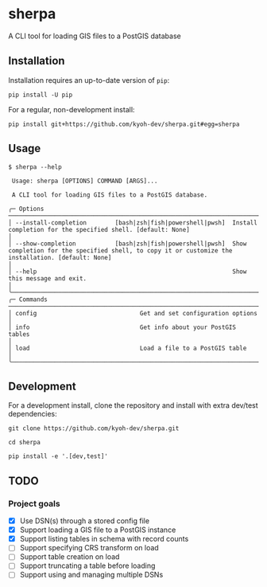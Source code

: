# sherpa

A CLI tool for loading GIS files to a PostGIS database

## Installation

Installation requires an up-to-date version of `pip`:
```shell
pip install -U pip
```

For a regular, non-development install:
```shell
pip install git+https://github.com/kyoh-dev/sherpa.git#egg=sherpa
```

## Usage

```shell
$ sherpa --help
                                                                                                                                                                                                            
 Usage: sherpa [OPTIONS] COMMAND [ARGS]...                                                                                                                                                                  
                                                                                                                                                                                                            
 A CLI tool for loading GIS files to a PostGIS database.                                                                                                                                                    
                                                                                                                                                                                                            
╭─ Options ────────────────────────────────────────────────────────────────────────────────────────────────────────────────────────────────────────────────────────────────────────────────────────────────╮
│ --install-completion        [bash|zsh|fish|powershell|pwsh]  Install completion for the specified shell. [default: None]                                                                                 │
│ --show-completion           [bash|zsh|fish|powershell|pwsh]  Show completion for the specified shell, to copy it or customize the installation. [default: None]                                          │
│ --help                                                       Show this message and exit.                                                                                                                 │
╰──────────────────────────────────────────────────────────────────────────────────────────────────────────────────────────────────────────────────────────────────────────────────────────────────────────╯
╭─ Commands ───────────────────────────────────────────────────────────────────────────────────────────────────────────────────────────────────────────────────────────────────────────────────────────────╮
│ config                             Get and set configuration options                                                                                                                                     │
│ info                               Get info about your PostGIS tables                                                                                                                                    │
│ load                               Load a file to a PostGIS table                                                                                                                                        │
╰──────────────────────────────────────────────────────────────────────────────────────────────────────────────────────────────────────────────────────────────────────────────────────────────────────────╯

```

## Development

For a development install, clone the repository and install with extra dev/test dependencies:
```shell
git clone https://github.com/kyoh-dev/sherpa.git

cd sherpa

pip install -e '.[dev,test]'
```

## TODO

### Project goals

- [x] Use DSN(s) through a stored config file
- [x] Support loading a GIS file to a PostGIS instance
- [x] Support listing tables in schema with record counts
- [ ] Support specifying CRS transform on load
- [ ] Support table creation on load
- [ ] Support truncating a table before loading
- [ ] Support using and managing multiple DSNs

